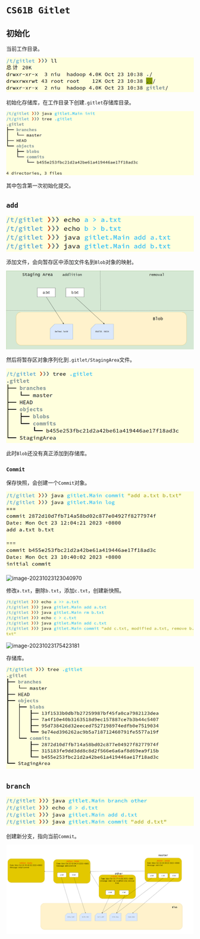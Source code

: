 # `CS61B Gitlet`



## 初始化

当前工作目录。

![image-20231023103923670](imgs\gitlet\image-20231023103923670.png)

初始化存储库，在工作目录下创建`.gitlet`存储库目录。

![image-20231023104246153](imgs\gitlet\image-20231023104246153.png)

其中包含第一次初始化提交。

## `add`



![image-20231023114334150](imgs\gitlet\image-20231023114334150.png)

添加文件，会向暂存区中添加文件名到`Blob`对象的映射。

![image-20231023120115858](imgs\gitlet\image-20231023120115858.png)

然后将暂存区对象序列化到`.gitlet/StagingArea`文件。

![image-20231023120319045](imgs\gitlet\image-20231023120319045.png)

此时`Blob`还没有真正添加到存储库。

### `Commit`

保存快照，会创建一个`Commit`对象。

![image-20231023120504806](imgs\gitlet\image-20231023120504806.png)

![image-20231023123040970](C:\Users\lenovo\Desktop\md\markdown\imgs\gitlet\image-20231023123040970.png)

修改`a.txt`，删除`b.txt`，添加`c.txt`，创建新快照。

![image-20231023174921502](imgs\gitlet\image-20231023174921502.png)

![image-20231023175423181](C:\Users\lenovo\Desktop\md\markdown\imgs\gitlet\image-20231023175423181.png)

存储库。

![image-20231023175805672](imgs\gitlet\image-20231023175805672.png)

## `branch`

![image-20231023203953847](imgs\gitlet\image-20231023203953847.png)

创建新分支，指向当前`Commit`。

![image-20231023205223742](imgs\gitlet\image-20231023205223742.png)





